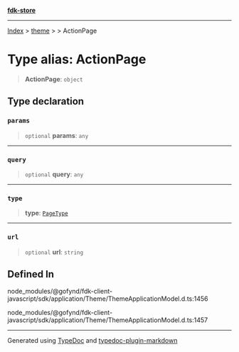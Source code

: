 [**fdk-store**](../../../README.md)
***

[Index](../../../API.md) > [theme](../../README.md) > [<internal>](../README.md) > ActionPage

# Type alias: ActionPage

> **ActionPage**: `object`

## Type declaration

### `params`

> `optional` **params**: `any`

***

### `query`

> `optional` **query**: `any`

***

### `type`

> **type**: [`PageType`](type-alias.PageType.md)

***

### `url`

> `optional` **url**: `string`

## Defined In

node\_modules/@gofynd/fdk-client-javascript/sdk/application/Theme/ThemeApplicationModel.d.ts:1456

node\_modules/@gofynd/fdk-client-javascript/sdk/application/Theme/ThemeApplicationModel.d.ts:1457

***
Generated using [TypeDoc](https://typedoc.org/) and [typedoc-plugin-markdown](https://www.npmjs.com/package/typedoc-plugin-markdown)
